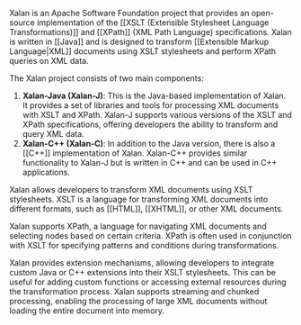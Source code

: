 Xalan is an Apache Software Foundation project that provides an open-source implementation of the [[XSLT (Extensible Stylesheet Language Transformations)]] and [[XPath]] (XML Path Language) specifications. Xalan is written in [[Java]] and is designed to transform [[Extensible Markup Language|XML]] documents using XSLT stylesheets and perform XPath queries on XML data.

The Xalan project consists of two main components:

1. **Xalan-Java (Xalan-J)**: This is the Java-based implementation of Xalan. It provides a set of libraries and tools for processing XML documents with XSLT and XPath. Xalan-J supports various versions of the XSLT and XPath specifications, offering developers the ability to transform and query XML data.
2. **Xalan-C++ (Xalan-C)**: In addition to the Java version, there is also a [[C++]] implementation of Xalan. Xalan-C++ provides similar functionality to Xalan-J but is written in C++ and can be used in C++ applications.

Xalan allows developers to transform XML documents using XSLT stylesheets. XSLT is a language for transforming XML documents into different formats, such as [[HTML]], [[XHTML]], or other XML documents.

Xalan supports XPath, a language for navigating XML documents and selecting nodes based on certain criteria. XPath is often used in conjunction with XSLT for specifying patterns and conditions during transformations.

Xalan provides extension mechanisms, allowing developers to integrate custom Java or C++ extensions into their XSLT stylesheets. This can be useful for adding custom functions or accessing external resources during the transformation process. Xalan supports streaming and chunked processing, enabling the processing of large XML documents without loading the entire document into memory.
